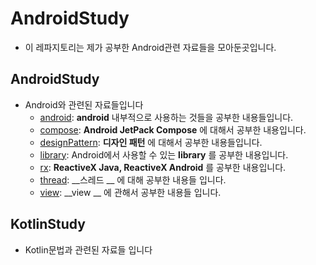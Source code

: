 # AndroidStudy
* 이 레파지토리는 제가 공부한 Android관련 자료들을 모아둔곳입니다.
## AndroidStudy
* Android와 관련된 자료들입니다
    * [android](https://github.com/jaewonkim1468/AndroidStudy/tree/master/AndroidStudy/android): __android__ 내부적으로 사용하는 것들을 공부한 내용들입니다.
    * [compose](https://github.com/jaewonkim1468/AndroidStudy/tree/master/AndroidStudy/compose): __Android JetPack Compose__ 에 대해서 공부한 내용입니다.
    * [designPattern](https://github.com/jaewonkim1468/AndroidStudy/tree/master/AndroidStudy/designPattern): __디자인 패턴__ 에 대해서 공부한 내용들입니다.
    * [library](https://github.com/jaewonkim1468/AndroidStudy/tree/master/AndroidStudy/library): Android에서 사용할 수 있는 __library__ 를 공부한 내용입니다.
    * [rx](https://github.com/jaewonkim1468/AndroidStudy/tree/master/AndroidStudy/rx): __ReactiveX Java, ReactiveX Android__ 를 공부한 내용입니다.
    * [thread](https://github.com/jaewonkim1468/AndroidStudy/tree/master/AndroidStudy/thread): __스레드 __ 에 대해 공부한 내용들 입니다.
    * [view](https://github.com/jaewonkim1468/AndroidStudy/tree/master/AndroidStudy/view): __view __ 에 관해서 공부한 내용들 입니다.
## KotlinStudy
* Kotlin문법과 관련된 자료들 입니다